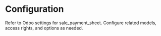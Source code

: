 # Configuration

Refer to Odoo settings for sale_payment_sheet. Configure related models, access rights, and options as needed.
